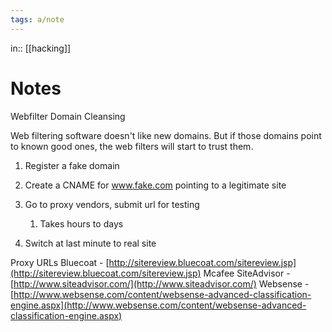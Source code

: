 ```yaml
---
tags: a/note
---
```

in:: [[hacking]]

# Notes
Webfilter Domain Cleansing

Web filtering software doesn't like new domains. But if those domains point to known good ones, the web filters will start to trust them. 

1. Register a fake domain
2. Create a CNAME for www.fake.com pointing to a legitimate site
3. Go to proxy vendors, submit url for testing

	1. Takes hours to days

4. Switch at last minute to real site

Proxy URLs
Bluecoat - [http://sitereview.bluecoat.com/sitereview.jsp](http://sitereview.bluecoat.com/sitereview.jsp)
Mcafee SiteAdvisor - [http://www.siteadvisor.com/](http://www.siteadvisor.com/)
Websense - [http://www.websense.com/content/websense-advanced-classification-engine.aspx](http://www.websense.com/content/websense-advanced-classification-engine.aspx)
